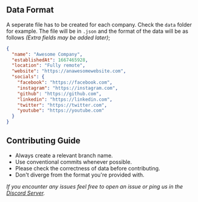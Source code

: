 <h2>Data Format</h2>

A seperate file has to be created for each company. Check the `data` folder for example.
The file will be in `.json` and the format of the data will be as follows _(Extra fields may be added later)_;

```json
{
  "name": "Awesome Company",
  "establishedAt": 1667465928,
  "location": "Fully remote",
  "website": "https://anawesomewebsite.com",
  "socials": {
    "facebook": "https://facebook.com",
    "instagram": "https://instagram.com",
    "github": "https://github.com",
    "linkedin": "https://linkedin.com",
    "twitter": "https://twitter.com",
    "youtube": "https://youtube.com"
  }
}
```

<h2>Contributing Guide</h2>

- Always create a relevant branch name.
- Use conventional commits whenever possible.
- Please check the correctness of data before contributing.
- Don't diverge from the format you're provided with.

_If you encounter any issues feel free to open an issue or ping us in the [Discord Server](http://discord.gg/7jwZaa8WDr)._
